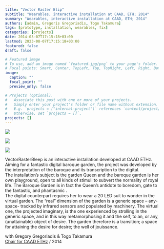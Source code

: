 ```yaml
---
title: "Vector Raster Blip"
subtitle: "Wearables, interactive installation at CAAD, ETH; 2014"
summary: "Wearables, interactive installation at CAAD, ETH; 2014"
authors: [admin, Gregoris Gregoriadis, Togo Takamura]
tags: [prototype, installation, wearables, fix]
categories: [projects]
date: 2014-03-07T17:15:18+03:00
lastmod: 2023-08-07T17:15:18+03:00
featured: false
draft: false

# Featured image
# To use, add an image named `featured.jpg/png` to your page's folder.
# Focal points: Smart, Center, TopLeft, Top, TopRight, Left, Right, BottomLeft, Bottom, BottomRight.
image:
  caption: ""
  focal_point: ""
  preview_only: false

# Projects (optional).
#   Associate this post with one or more of your projects.
#   Simply enter your project's folder or file name without extension.
#   E.g. `projects = ["internal-project"]` references `content/project/deep-learning/index.md`.
#   Otherwise, set `projects = []`.
projects: []
---
```


[![](http://studioany.com/wp-content/uploads/2015/12/suit1_mBr-1000x600.jpg)](http://studioany.com/projects/vectorrasterbleep/none)

![](http://studioany.com/wp-content/uploads/2015/12/setup670-01-1-1000x600.jpg)

![](http://studioany.com/wp-content/uploads/2015/12/setup670-02-1-1000x600.jpg)

VectorRasterBleep is an interactive installation developed at CAAD ETHz. Aiming for a fantastic digital baroque garden, the project was developed by the interpretation of the baroque and its transcription to the digital.  
The installation’s subject is the garden Queen and the baroque garden is her own playground, open to all kinds of stimuli to subvert the normality of royal life. The Baroque Garden is in fact the Queen’s antidote to boredom, gate to the fantastic, and phantasmic .  
The digital counterpart requires her to wear a 20 LED suit to wonder in the virtual garden. The “real” dimension of the garden is a generic space – any-space- tracked by infrared sensors and populated by machinery. The virtual one, the projected imaginary, is the one experienced by strolling in the generic space, and in this way metamorphosing it and the self, to an, or any, (unattainable) object of desire. The garden therefore is a transition; a space for attaining the desire for desire; the well of jouissance.

with Gregory Gregoriadis & Togo Takamura  
[Chair for CAAD ETHz](http://caad.ethz.ch/) / 2014